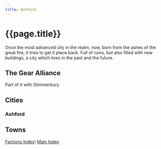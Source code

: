 ```yaml
---
title: Ashford
---
```


# {{page.title}}

Once the most advanced city in the realm, now, born from the ashes of the great fire, it tries to get it place back. Full of ruins, but also filled with new buildings, a city which lives in the past and the future.

## The Gear Alliance

Part of it with Glimmerbury

## Cities

### Ashford

## Towns

[Factions Index](../Summary)\\
[Main Index](../../index)
